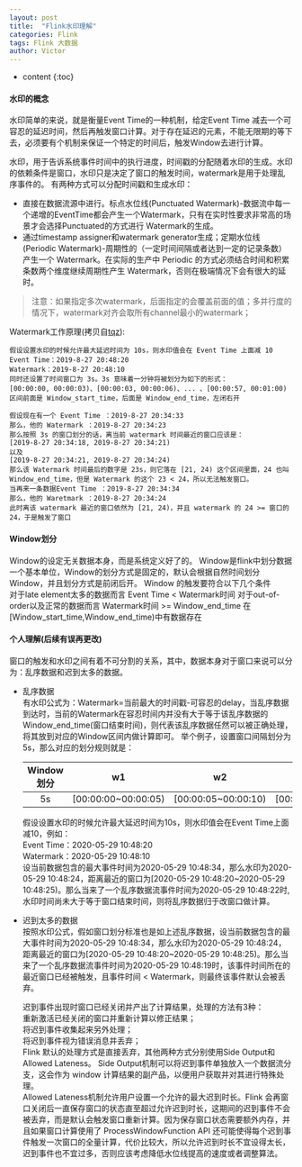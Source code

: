 ```yaml
---
layout: post
title:  "Flink水印理解"
categories: Flink
tags: Flink 大数据
author: Victor
---
```


* content
{:toc}

#### 水印的概念

水印简单的来说，就是衡量Event Time的一种机制，给定Event Time 减去一个可容忍的延迟时间，然后再触发窗口计算。对于存在延迟的元素，不能无限期的等下去，必须要有个机制来保证一个特定的时间后，触发Window去进行计算。

水印，用于告诉系统事件时间中的执行进度，时间戳的分配随着水印的生成。水印的依赖条件是窗口，水印只是决定了窗口的触发时间，watermark是用于处理乱序事件的。
有两种方式可以分配时间戳和生成水印：
* 直接在数据流源中进行。标点水位线(Punctuated Watermark)-数据流中每一个递增的EventTime都会产生一个Watermark，只有在实时性要求非常高的场景才会选择Punctuated的方式进行 Watermark的生成。
* 通过timestamp assigner和watermark generator生成；定期水位线(Periodic Watermark)-周期性的（一定时间间隔或者达到一定的记录条数）产生一个 Watermark。在实际的生产中 Periodic 的方式必须结合时间和积累条数两个维度继续周期性产生 Watermark，否则在极端情况下会有很大的延时。
> 注意：如果指定多次watermark，后面指定的会覆盖前面的值；多并行度的情况下，watermark对齐会取所有channel最小的watermark；  
<!-- more -->

Watermark工作原理(拷贝自[tqz](https://zhuanlan.zhihu.com/p/90714804)):  
```
假设设置水印的时候允许最大延迟时间为 10s，则水印值会在 Event Time 上面减 10  
Event Time：2019-8-27 20:48:20  
Watermark：2019-8-27 20:48:10  
同时还设置了时间窗口为 3s。3s 意味着一分钟将被划分为如下的形式：  
[00:00:00, 00:00:03)、[00:00:03, 00:00:06)、... 、[00:00:57, 00:01:00)  
区间前面是 Window_start_time，后面是 Window_end_time，左闭右开  

假设现在有一个 Event Time ：2019-8-27 20:34:33  
那么，他的 Watermark ：2019-8-27 20:34:23  
那么按照 3s 的窗口划分的话，离当前 watermark 时间最近的窗口应该是：  
[2019-8-27 20:34:18, 2019-8-27 20:34:21)  
以及  
[2019-8-27 20:34:21, 2019-8-27 20:34:24)  
那么该 Watermark 时间最后的数字是 23s，则它落在 [21, 24) 这个区间里面，24 也叫 Window_end_time，但是 Watermark 的这个 23 < 24，所以无法触发窗口。  
当再来一条数据Event Time ：2019-8-27 20:34:34  
那么，他的 Waretmark ：2019-8-27 20:34:24  
此时离该 watermark 最近的窗口依然为 [21, 24)，并且 watermark 的 24 >= 窗口的 24，于是触发了窗口  
```
#### Window划分
Window的设定无关数据本身，而是系统定义好了的。
Window是flink中划分数据一个基本单位，Window的划分方式是固定的，默认会根据自然时间划分Window，并且划分方式是前闭后开。
Window 的触发要符合以下几个条件  
对于late element太多的数据而言
Event Time < Watermark时间
对于out-of-order以及正常的数据而言
Watermark时间 >= Window_end_time
在[Window_start_time,Window_end_time)中有数据存在

#### 个人理解(后续有误再更改)
窗口的触发和水印之间有着不可分割的关系，其中，数据本身对于窗口来说可以分为：乱序数据和迟到太多的数据。
- 乱序数据  
  有水印公式为：Watermark=当前最大的时间戳-可容忍的delay，当乱序数据到达时，当前的Watermark在容忍时间内并没有大于等于该乱序数据的Window_end_time(窗口结束时间)，则代表该乱序数据任然可以被正确处理，将其放到对应的Window区间内做计算即可。
  举个例子，设置窗口间隔划分为5s，那么对应的划分规则就是：  

  Window划分 | w1 | w2 | w3 | ......
  :-: | :-: | :-: | :-: | :-: 
  5s | [00:00:00~00:00:05) | [00:00:05~00:00:10) | [00:00:10~00:00:15) | ...... 

  假设设置水印的时候允许最大延迟时间为10s，则水印值会在Event Time上面减10，例如：  
  Event Time：2020-05-29 10:48:20  
  Watermark：2020-05-29 10:48:10  
  设当前数据包含的最大事件时间为2020-05-29 10:48:34，那么水印为2020-05-29 10:48:24，距离最近的窗口为[2020-05-29 10:48:20~2020-05-29 10:48:25)。那么当来了一个乱序数据流事件时间为2020-05-29 10:48:22时,水印时间尚未大于等于窗口结束时间，则将乱序数据归于改窗口做计算。  
- 迟到太多的数据  
  按照水印公式，假如窗口划分标准也是如上述乱序数据，设当前数据包含的最大事件时间为2020-05-29 10:48:34，那么水印为2020-05-29 10:48:24，距离最近的窗口为[2020-05-29 10:48:20~2020-05-29 10:48:25)。那么当来了一个乱序数据流事件时间为2020-05-29 10:48:19时，该事件时间所在的最近窗口已经被触发，且事件时间 < Watermark，则最终该事件默认会被丢弃。  

  迟到事件出现时窗口已经关闭并产出了计算结果，处理的方法有3种：  
  重新激活已经关闭的窗口并重新计算以修正结果；  
  将迟到事件收集起来另外处理；  
  将迟到事件视为错误消息并丢弃；  
  Flink 默认的处理方式是直接丢弃，其他两种方式分别使用Side Output和Allowed Lateness。
  Side Output机制可以将迟到事件单独放入一个数据流分支，这会作为 window 计算结果的副产品，以便用户获取并对其进行特殊处理。  
  Allowed Lateness机制允许用户设置一个允许的最大迟到时长。Flink 会再窗口关闭后一直保存窗口的状态直至超过允许迟到时长，这期间的迟到事件不会被丢弃，而是默认会触发窗口重新计算。因为保存窗口状态需要额外内存，并且如果窗口计算使用了 ProcessWindowFunction API 还可能使得每个迟到事件触发一次窗口的全量计算，代价比较大，所以允许迟到时长不宜设得太长，迟到事件也不宜过多，否则应该考虑降低水位线提高的速度或者调整算法。

